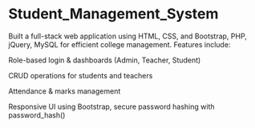 # Student_Management_System
Built a full-stack web application using HTML, CSS, and Bootstrap, PHP, jQuery, MySQL for efficient college management. Features include:

Role-based login & dashboards (Admin, Teacher, Student)

CRUD operations for students and teachers

Attendance & marks management

Responsive UI using Bootstrap, secure password hashing with password_hash()
